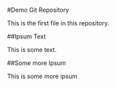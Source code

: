 #Demo Git Repository

This is the first file in this repository.

##Ipsum Text 

This is some text.

##Some more Ipsum

This is some more ipsum

